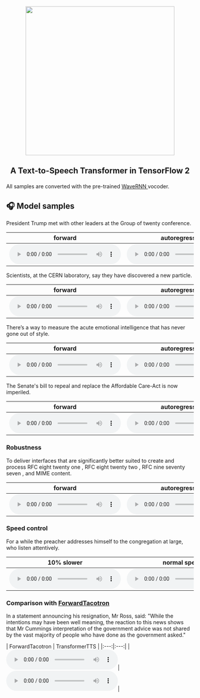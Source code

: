 <p align="center">
    <br>
    <img src="https://raw.githubusercontent.com/as-ideas/TransformerTTS/master/docs/transformer_logo.png" width="400"/>
    <br>
</p>

<h2 align="center">
<p>A Text-to-Speech Transformer in TensorFlow 2</p>
</h2>

<p class="text">All samples are converted with the pre-trained <a href="https://github.com/fatchord/WaveRNN"> WaveRNN </a>vocoder.</p>

## 🎧 Model samples

<p class="text">President Trump met with other leaders at the Group of twenty conference.</p>

| forward | autoregressive |
|:---:|:---:|
|<audio src="https://github.com/as-ideas/tts_model_outputs/blob/master/ljspeech_forward_transformer/trump.wav?raw=true" controls preload></audio>|<audio src="https://github.com/as-ideas/tts_model_outputs/blob/master/ljspeech_transformertts/Trump.wav?raw=true" controls preload></audio>|

<p class="text">Scientists, at the CERN laboratory, say they have discovered a new particle.</p>

| forward | autoregressive |
|:---:|:---:|
|<audio src="https://github.com/as-ideas/tts_model_outputs/blob/master/ljspeech_forward_transformer/scientists.wav?raw=true" controls preload></audio>|<audio src="https://github.com/as-ideas/tts_model_outputs/blob/master/ljspeech_transformertts/cern_particle.wav?raw=true" controls preload></audio>|

<p class="text">There’s a way to measure the acute emotional intelligence that has never gone out of style.</p>

| forward | autoregressive |
|:---:|:---:|
|<audio src="https://github.com/as-ideas/tts_model_outputs/blob/master/ljspeech_forward_transformer/EQ.wav?raw=true" controls preload></audio>|<audio src="https://github.com/as-ideas/tts_model_outputs/blob/master/ljspeech_transformertts/EQ.wav?raw=true" controls preload></audio>|

<p class="text">The Senate's bill to repeal and replace the Affordable Care-Act is now imperiled.</p>

| forward | autoregressive |
|:---:|:---:|
|<audio src="https://github.com/as-ideas/tts_model_outputs/blob/master/ljspeech_forward_transformer/senate.wav?raw=true" controls preload></audio>|<audio src="https://github.com/as-ideas/tts_model_outputs/blob/master/ljspeech_transformertts/affordablecareact.wav?raw=true" controls preload></audio>|


### Robustness

<p class="text">To deliver interfaces that are significantly better suited to create and process RFC eight twenty one , RFC eight twenty two , RFC nine seventy seven , and MIME content.</p>

| forward | autoregressive |
|:---:|:---:|
|<audio src="https://github.com/as-ideas/tts_model_outputs/blob/master/ljspeech_forward_transformer/hard.wav?raw=true" controls preload></audio>|<audio src="https://github.com/as-ideas/tts_model_outputs/blob/master/ljspeech_transformertts/hard.wav?raw=true" controls preload></audio>|

### Speed control
<p class="text">For a while the preacher addresses himself to the congregation at large, who listen attentively.</p>

| 10% slower | normal speed | 25% faster |
|:---:|:---:|:---:|
|<audio src="https://github.com/as-ideas/tts_model_outputs/blob/master/ljspeech_forward_transformer/speed_090.wav?raw=true" controls preload></audio>|<audio src="https://github.com/as-ideas/tts_model_outputs/blob/master/ljspeech_forward_transformer/speed_100.wav?raw=true" controls preload></audio>|<audio src="https://github.com/as-ideas/tts_model_outputs/blob/master/ljspeech_forward_transformer/speed_125.wav?raw=true" controls preload></audio>|

### Comparison with [ForwardTacotron](https://github.com/as-ideas/ForwardTacotron)
<p class="text"> In a statement announcing his resignation, Mr Ross, said: "While the intentions may have been well meaning, the reaction to this news shows that Mr Cummings interpretation of the government advice was not shared by the vast majority of people who have done as the government asked."</p>
| ForwardTacotron | TransformerTTS |
|:---:|:---:|
|<audio src="https://github.com/as-ideas/tts_model_outputs/blob/master/ljspeech_forward/forward_transformer_comparison.wav?raw=true" controls preload></audio>|<audio src="https://github.com/as-ideas/tts_model_outputs/blob/master/ljspeech_forward_transformer/tacotron_comparison.wav?raw=true" controls preload></audio>|
